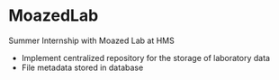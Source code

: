 MoazedLab
=========

Summer Internship with Moazed Lab at HMS

* Implement centralized repository for the storage of laboratory data
* File metadata stored in database
